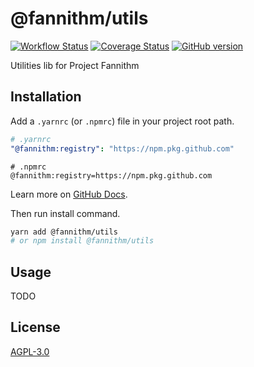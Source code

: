 # @fannithm/utils

[![Workflow Status](https://img.shields.io/github/workflow/status/fannithm/utils/github-package)](https://github.com/fannithm/utils/actions/workflows/publish.yml) [![Coverage Status](https://coveralls.io/repos/github/fannithm/utils/badge.svg?branch=master)](https://coveralls.io/github/fannithm/utils?branch=master) [![GitHub version](https://badge.fury.io/gh/fannithm%2Fconst.svg)](https://github.com/fannithm/utils/packages/)

Utilities lib for Project Fannithm

## Installation

Add a `.yarnrc` (or `.npmrc`) file in your project root path.

```yaml
# .yarnrc
"@fannithm:registry": "https://npm.pkg.github.com"
```

```properties
# .npmrc
@fannithm:registry=https://npm.pkg.github.com
```

Learn more on [GitHub Docs](https://docs.github.com/en/packages/working-with-a-github-packages-registry/working-with-the-npm-registry#installing-a-package).

Then run install command.

```bash
yarn add @fannithm/utils
# or npm install @fannithm/utils
```

## Usage

TODO

## License

[AGPL-3.0](https://github.com/fannithm/editor-core/blob/master/LICENSE)
